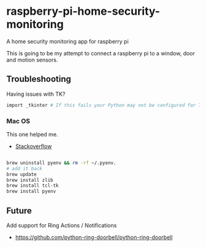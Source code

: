 # raspberry-pi-home-security-monitoring
A home security monitoring app for raspberry pi


This is going to be my attempt to connect a raspberry pi to a window, door and motion sensors.


## Troubleshooting

Having issues with TK?

```sh
import _tkinter # If this fails your Python may not be configured for Tk
```



### Mac OS
This one helped me.

- [Stackoverflow](https://stackoverflow.com/questions/22550068/python-not-configured-for-tk)

```sh

brew uninstall pyenv && rm -rf ~/.pyenv.
# add it back
brew update
brew install zlib
brew install tcl-tk 
brew install pyenv

```


## Future

Add support for Ring Actions / Notifications
- https://github.com/python-ring-doorbell/python-ring-doorbell